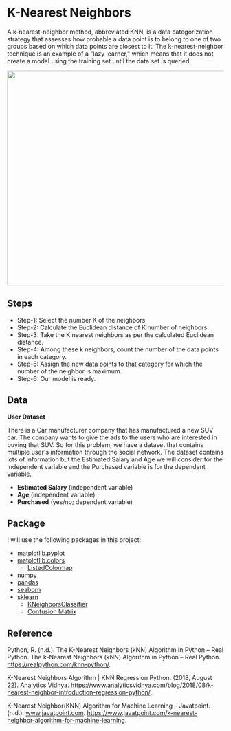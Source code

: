# K-Nearest Neighbors

A k-nearest-neighbor method, abbreviated KNN, is a data categorization strategy that assesses how probable a data point is to belong to one of two groups based on which data points are closest to it. The k-nearest-neighbor technique is an example of a "lazy learner," which means that it does not create a model using the training set until the data set is queried.


<img src="https://cdn.analyticsvidhya.com/wp-content/uploads/2018/08/keylines-clustering-algorithm.png" width="600" height="500" />

## Steps
* Step-1: Select the number K of the neighbors
* Step-2: Calculate the Euclidean distance of K number of neighbors
* Step-3: Take the K nearest neighbors as per the calculated Euclidean distance.
* Step-4: Among these k neighbors, count the number of the data points in each category.
* Step-5: Assign the new data points to that category for which the number of the neighbor is maximum.
* Step-6: Our model is ready.
## Data
**User Dataset**

There is a Car manufacturer company that has manufactured a new SUV car. The company wants to give the ads to the users who are interested in buying that SUV. So for this problem, we have a dataset that contains multiple user's information through the social network. The dataset contains lots of information but the Estimated Salary and Age we will consider for the independent variable and the Purchased variable is for the dependent variable.
* **Estimated Salary** (independent variable)
* **Age** (independent variable)
* **Purchased** (yes/no; dependent variable)


## Package 
I will use the following packages in this project:
* [matplotlib.pyplot](https://matplotlib.org/stable/api/_as_gen/matplotlib.pyplot.html)
* [matplotlib.colors](https://het.as.utexas.edu/HET/Software/Matplotlib/api/colors_api.html)
  * [ListedColormap](https://matplotlib.org/stable/api/_as_gen/matplotlib.colors.ListedColormap.html)
* [numpy](https://numpy.org)
* [pandas](https://pandas.pydata.org)
* [seaborn](https://seaborn.pydata.org)
* [sklearn](https://scikit-learn.org/stable/)
  * [KNeighborsClassifier](https://scikit-learn.org/stable/modules/generated/sklearn.neighbors.KNeighborsClassifier.html)
  * [Confusion Matrix](https://scikit-learn.org/stable/modules/generated/sklearn.metrics.confusion_matrix.html)

## Reference
Python, R. (n.d.). The K-Nearest Neighbors (kNN) Algorithm In Python – Real Python. The k-Nearest Neighbors (kNN) Algorithm in Python – Real Python. https://realpython.com/knn-python/.

K-Nearest Neighbors Algorithm | KNN Regression Python. (2018, August 22). Analytics Vidhya. https://www.analyticsvidhya.com/blog/2018/08/k-nearest-neighbor-introduction-regression-python/.

K-Nearest Neighbor(KNN) Algorithm for Machine Learning - Javatpoint. (n.d.). www.javatpoint.com. https://www.javatpoint.com/k-nearest-neighbor-algorithm-for-machine-learning.
